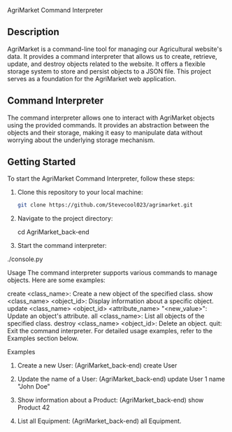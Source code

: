 AgriMarket Command Interpreter

## Description

AgriMarket is a command-line tool for managing our Agricultural website's data. It provides a command interpreter that allows us to create, retrieve, update, and destroy objects related to the website. It offers a flexible storage system to store and persist objects to a JSON file. This project serves as a foundation for the AgriMarket web application.

## Command Interpreter

The command interpreter allows one to interact with AgriMarket objects using the provided commands. It provides an abstraction between the objects and their storage, making it easy to manipulate data without worrying about the underlying storage mechanism.

## Getting Started

To start the AgriMarket Command Interpreter, follow these steps:

1. Clone this repository to your local machine:

   ```bash
   git clone https://github.com/Stevecool023/agrimarket.git

2. Navigate to the project directory:

   cd AgriMarket_back-end

3. Start the command interpreter:

./console.py


Usage
The command interpreter supports various commands to manage objects. Here are some examples:

create <class_name>: Create a new object of the specified class.
show <class_name> <object_id>: Display information about a specific object.
update <class_name> <object_id> <attribute_name> "<new_value>": Update an object's attribute.
all <class_name>: List all objects of the specified class.
destroy <class_name> <object_id>: Delete an object.
quit: Exit the command interpreter.
For detailed usage examples, refer to the Examples section below.


Examples
1. Create a new User:
   (AgriMarket_back-end) create User

2. Update the name of a User:
   (AgriMarket_back-end) update User 1 name "John Doe"

3. Show information about a Product:
   (AgriMarket_back-end) show Product 42

4. List all Equipment:
   (AgriMarket_back-end) all Equipment.

